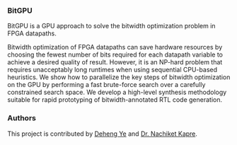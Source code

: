 ### BitGPU
BitGPU is a GPU approach to solve the bitwidth optimization problem in FPGA datapaths. 

Bitwidth optimization of FPGA datapaths can save hardware resources by choosing the fewest number of bits required for each datapath variable to achieve a desired quality of result. However, it is an NP-hard problem that requires unacceptably long runtimes when using sequential CPU-based heuristics. We show how to parallelize the key steps of bitwidth optimization on the GPU by performing a fast brute-force search over a carefully constrained search space. We develop a high-level synthesis methodology suitable for rapid prototyping of bitwidth-annotated RTL code generation.

### Authors
This project is contributed by [Deheng Ye](http://yedeheng.weebly.com/) and [Dr. Nachiket Kapre](http://nachiket.github.io/). 
